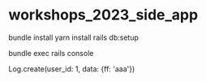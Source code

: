 # workshops_2023_side_app

bundle install
yarn install
rails db:setup


bundle exec rails console

Log.create(user_id: 1, data: {ff: 'aaa'})
